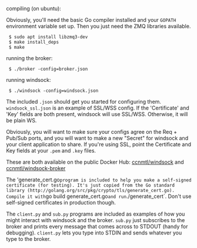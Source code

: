 compiling (on ubuntu):

Obviously, you'll need the basic Go compiler installed and your
`GOPATH` environment variable set up. Then you just need the ZMQ
libraries available.

     $ sudo apt install libzmq3-dev
     $ make install_deps
     $ make

running the broker:

     $ ./broker -config=broker.json

running windsock:

     $ ./windsock -config=windsock.json

The included `.json` should get you started for configuring
them. `windsock_ssl.json` is an example of SSL/WSS config. If the
'Certificate' and 'Key' fields are both present, windsock will use
SSL/WSS. Otherwise, it will be plain WS.

Obviously, you will want to make sure your configs agree on the Req +
Pub/Sub ports, and you will want to make a new "Secret" for windsock
and your client application to share. If you're using SSL, point the
Certificate and Key fields at your `.pem` and `.key` files.

These are both available on the public Docker Hub:
[ccnmtl/windsock](https://hub.docker.com/r/ccnmtl/windsock/)
and [ccnmtl/windsock-broker](https://hub.docker.com/r/ccnmtl/windsock-broker/)

The 'generate_cert.go` program is included to help you make a
self-signed certificate (for testing). It's just copied from the Go
standard library
(http://golang.org/src/pkg/crypto/tls/generate_cert.go). Compile it
with `go build generate_cert.go` and run `./generate_cert`. Don't use
self-signed certificates in production though.


The `client.py` and `sub.py` programs are included as examples of how
you might interact with windsock and the broker. `sub.py` just
subscribes to the broker and prints every message that comes across to
STDOUT (handy for debugging). `client.py` lets you type into STDIN and
sends whatever you type to the broker.
